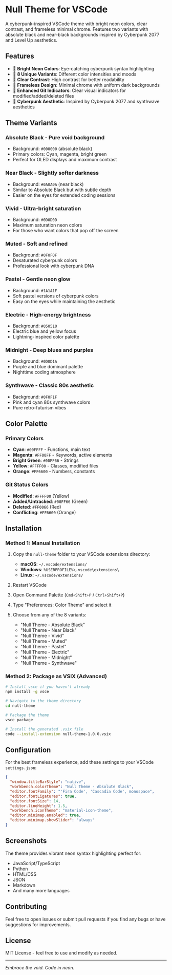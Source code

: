 # Null Theme for VSCode

A cyberpunk-inspired VSCode theme with bright neon colors, clear contrast, and frameless minimal chrome. Features two variants with absolute black and near-black backgrounds inspired by Cyberpunk 2077 and Level Up aesthetics.

## Features

- 🎨 **Bright Neon Colors**: Eye-catching cyberpunk syntax highlighting
- 🖤 **8 Unique Variants**: Different color intensities and moods
- 🎯 **Clear Contrast**: High contrast for better readability
- 🔲 **Frameless Design**: Minimal chrome with uniform dark backgrounds
- 📁 **Enhanced Git Indicators**: Clear visual indicators for modified/added/deleted files
- 🌈 **Cyberpunk Aesthetic**: Inspired by Cyberpunk 2077 and synthwave aesthetics

## Theme Variants

### **Absolute Black** - Pure void background

- Background: `#000000` (absolute black)
- Primary colors: Cyan, magenta, bright green
- Perfect for OLED displays and maximum contrast

### **Near Black** - Slightly softer darkness

- Background: `#0A0A0A` (near black)
- Similar to Absolute Black but with subtle depth
- Easier on the eyes for extended coding sessions

### **Vivid** - Ultra-bright saturation

- Background: `#0D0D0D`
- Maximum saturation neon colors
- For those who want colors that pop off the screen

### **Muted** - Soft and refined

- Background: `#0F0F0F`
- Desaturated cyberpunk colors
- Professional look with cyberpunk DNA

### **Pastel** - Gentle neon glow

- Background: `#1A1A1F`
- Soft pastel versions of cyberpunk colors
- Easy on the eyes while maintaining the aesthetic

### **Electric** - High-energy brightness

- Background: `#050510`
- Electric blue and yellow focus
- Lightning-inspired color palette

### **Midnight** - Deep blues and purples

- Background: `#0D0D1A`
- Purple and blue dominant palette
- Nighttime coding atmosphere

### **Synthwave** - Classic 80s aesthetic

- Background: `#0F0F1F`
- Pink and cyan 80s synthwave colors
- Pure retro-futurism vibes

## Color Palette

### Primary Colors

- **Cyan**: `#00FFFF` - Functions, main text
- **Magenta**: `#FF00FF` - Keywords, active elements
- **Bright Green**: `#00FF66` - Strings
- **Yellow**: `#FFFF00` - Classes, modified files
- **Orange**: `#FF6600` - Numbers, constants

### Git Status Colors

- **Modified**: `#FFFF00` (Yellow)
- **Added/Untracked**: `#00FF66` (Green)
- **Deleted**: `#FF0066` (Red)
- **Conflicting**: `#FF6600` (Orange)

## Installation

### Method 1: Manual Installation

1. Copy the `null-theme` folder to your VSCode extensions directory:

   - **macOS**: `~/.vscode/extensions/`
   - **Windows**: `%USERPROFILE%\.vscode\extensions\`
   - **Linux**: `~/.vscode/extensions/`

2. Restart VSCode

3. Open Command Palette (`Cmd+Shift+P` / `Ctrl+Shift+P`)

4. Type "Preferences: Color Theme" and select it

5. Choose from any of the 8 variants:
   - "Null Theme - Absolute Black"
   - "Null Theme - Near Black"
   - "Null Theme - Vivid"
   - "Null Theme - Muted"
   - "Null Theme - Pastel"
   - "Null Theme - Electric"
   - "Null Theme - Midnight"
   - "Null Theme - Synthwave"

### Method 2: Package as VSIX (Advanced)

```bash
# Install vsce if you haven't already
npm install -g vsce

# Navigate to the theme directory
cd null-theme

# Package the theme
vsce package

# Install the generated .vsix file
code --install-extension null-theme-1.0.0.vsix
```

## Configuration

For the best frameless experience, add these settings to your VSCode `settings.json`:

```json
{
  "window.titleBarStyle": "native",
  "workbench.colorTheme": "Null Theme - Absolute Black",
  "editor.fontFamily": "'Fira Code', 'Cascadia Code', monospace",
  "editor.fontLigatures": true,
  "editor.fontSize": 14,
  "editor.lineHeight": 1.5,
  "workbench.iconTheme": "material-icon-theme",
  "editor.minimap.enabled": true,
  "editor.minimap.showSlider": "always"
}
```

## Screenshots

The theme provides vibrant neon syntax highlighting perfect for:

- JavaScript/TypeScript
- Python
- HTML/CSS
- JSON
- Markdown
- And many more languages

## Contributing

Feel free to open issues or submit pull requests if you find any bugs or have suggestions for improvements.

## License

MIT License - feel free to use and modify as needed.

---

_Embrace the void. Code in neon._
